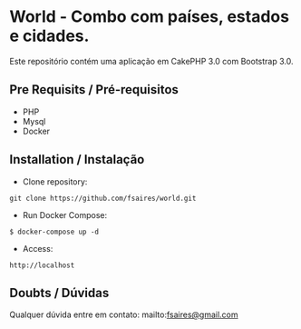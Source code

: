 # World - Combo com países, estados e cidades.

Este repositório contém uma aplicação em CakePHP 3.0 com Bootstrap 3.0. 

## Pre Requisits / Pré-requisitos

- PHP
- Mysql
- Docker

## Installation / Instalação

- Clone repository: 

```
git clone https://github.com/fsaires/world.git
```

- Run Docker Compose: 

```
$ docker-compose up -d
```

- Access: 

```
http://localhost
```

## Doubts / Dúvidas

Qualquer dúvida entre em contato: mailto:fsaires@gmail.com
